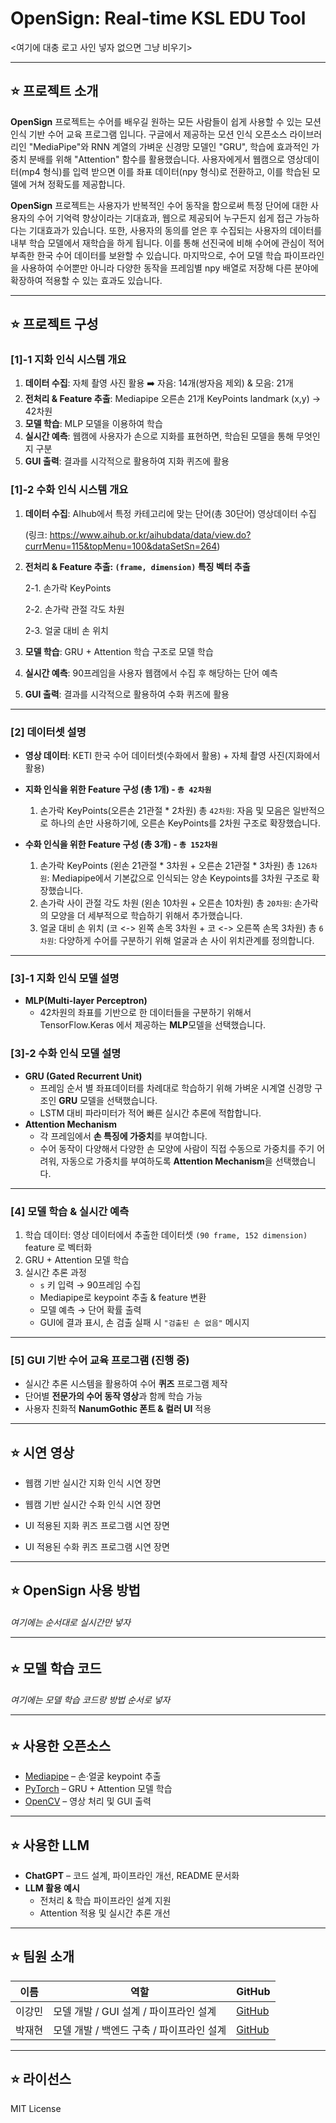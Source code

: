 # OpenSign: Real-time KSL EDU Tool

<여기에 대충 로고 사인 넣자 없으면 그냥 비우기>

---

## :star: 프로젝트 소개

**OpenSign** 프로젝트는 수어를 배우길 원하는 모든 사람들이 쉽게 사용할 수 있는 모션인식 기반 수어 교육 프로그램 입니다.
구글에서 제공하는 모션 인식 오픈소스 라이브러리인 "MediaPipe"와 RNN 계열의 가벼운 신경망 모델인 "GRU", 학습에 효과적인 가중치 분배를 위해 "Attention" 함수를 활용했습니다.
사용자에게서 웹캠으로 영상데이터(mp4 형식)를 입력 받으면 이를 좌표 데이터(npy 형식)로 전환하고, 이를 학습된 모델에 거쳐 정확도를 제공합니다. 

**OpenSign** 프로젝트는 사용자가 반복적인 수어 동작을 함으로써 특정 단어에 대한 사용자의 수어 기억력 향상이라는 기대효과, 웹으로 제공되어 누구든지 쉽게 접근 가능하다는 기대효과가 있습니다. 
또한, 사용자의 동의를 얻은 후 수집되는 사용자의 데이터를 내부 학습 모델에서 재학습을 하게 됩니다. 이를 통해 선진국에 비해 수어에 관심이 적어 부족한 한국 수어 데이터를 보완할 수 있습니다. 
마지막으로, 수어 모델 학습 파이프라인을 사용하여 수어뿐만 아니라 다양한 동작을 프레임별 npy 배열로 저장해 다른 분야에 확장하여 적용할 수 있는 효과도 있습니다.

---

## :star: 프로젝트 구성



### [1]-1 지화 인식 시스템 개요
1. **데이터 수집**: 자체 촬영 사진 활용 ➡️ 자음: 14개(쌍자음 제외) & 모음: 21개
2. **전처리 & Feature 추출**: Mediapipe 오른손 21개 KeyPoints landmark (x,y) -> 42차원
3. **모델 학습**: MLP 모델을 이용하여 학습
4. **실시간 예측**: 웹캠에 사용자가 손으로 지화를 표현하면, 학습된 모델을 통해 무엇인지 구분
5. **GUI 출력**: 결과를 시각적으로 활용하여 지화 퀴즈에 활용

### [1]-2 수화 인식 시스템 개요
1. **데이터 수집**: AIhub에서 특정 카테고리에 맞는 단어(총 30단어) 영상데이터 수집


     (링크: https://www.aihub.or.kr/aihubdata/data/view.do?currMenu=115&topMenu=100&dataSetSn=264)


2. **전처리 & Feature 추출: `(frame, dimension)` 특징 벡터 추출**


   2-1. 손가락 KeyPoints


   2-2. 손가락 관절 각도 차원


   2-3. 얼굴 대비 손 위치



5. **모델 학습**: GRU + Attention 학습 구조로 모델 학습
6. **실시간 예측**: 90프레임을 사용자 웹캠에서 수집 후 해당하는 단어 예측
7. **GUI 출력**: 결과를 시각적으로 활용하여 수화 퀴즈에 활용

---

### [2] 데이터셋 설명

- **영상 데이터**: KETI 한국 수어 데이터셋(수화에서 활용) + 자체 촬영 사진(지화에서 활용)
- **지화 인식을 위한 Feature 구성 (총 1개) - `총 42차원`**
   1. 손가락 KeyPoints(오른손 21관절 * 2차원) 총 `42차원`: 자음 및 모음은 일반적으로 하나의 손만 사용하기에, 오른손 KeyPoints를 2차원 구조로 확장했습니다.
- **수화 인식을 위한 Feature 구성 (총 3개) - `총 152차원`**

   1. 손가락 KeyPoints (왼손 21관절 * 3차원 + 오른손 21관절 * 3차원) 총 `126차원`: Mediapipe에서 기본값으로 인식되는 양손 Keypoints를 3차원 구조로 확장했습니다.
   2. 손가락 사이 관절 각도 차원 (왼손 10차원 + 오른손 10차원) 총 `20차원`: 손가락의 모양을 더 세부적으로 학습하기 위해서 추가했습니다.
   3. 얼굴 대비 손 위치 (코 <-> 왼쪽 손목 3차원 + 코 <-> 오른쪽 손목 3차원) 총 `6차원`: 다양하게 수어를 구분하기 위해 얼굴과 손 사이 위치관계를 정의합니다.
---

### [3]-1 지화 인식 모델 설명
- **MLP(Multi-layer Perceptron)**
  - 42차원의 좌표를 기반으로 한 데이터들을 구분하기 위해서 TensorFlow.Keras 에서 제공하는 **MLP**모델을 선택했습니다. 

### [3]-2 수화 인식 모델 설명
- **GRU (Gated Recurrent Unit)**  
  - 프레임 순서 별 좌표데이터를 차례대로 학습하기 위해 가벼운 시계열 신경망 구조인 **GRU** 모델을 선택했습니다.
  - LSTM 대비 파라미터가 적어 빠른 실시간 추론에 적합합니다.
- **Attention Mechanism**  
  - 각 프레임에서 **손 특징에 가중치**를 부여합니다.
  - 수어 동작이 다양해서 다양한 손 모양에 사람이 직접 수동으로 가중치를 주기 어려워, 자동으로 가중치를 부여하도록 **Attention Mechanism**을 선택했습니다.

---

### [4] 모델 학습 & 실시간 예측

1. 학습 데이터: 영상 데이터에서 추출한 데이터셋 `(90 frame, 152 dimension)` feature 로 벡터화
2. GRU + Attention 모델 학습  
3. 실시간 추론 과정
   - `s` 키 입력 → 90프레임 수집  
   - Mediapipe로 keypoint 추출 & feature 변환  
   - 모델 예측 → 단어 확률 출력  
   - GUI에 결과 표시, 손 검출 실패 시 `"검출된 손 없음"` 메시지

---

### [5] GUI 기반 수어 교육 프로그램 (진행 중)

- 실시간 추론 시스템을 활용하여 수어 **퀴즈** 프로그램 제작 
- 단어별 **전문가의 수어 동작 영상**과 함께 학습 가능  
- 사용자 친화적 **NanumGothic 폰트 & 컬러 UI** 적용

---

## :star: 시연 영상

- 웹캠 기반 실시간 지화 인식 시연 장면

- 웹캠 기반 실시간 수화 인식 시연 장면
  
- UI 적용된 지화 퀴즈 프로그램 시연 장면
  
- UI 적용된 수화 퀴즈 프로그램 시연 장면

---

## :star: OpenSign 사용 방법

<h6> 여기에는 순서대로 실시간만 넣자


---

## :star: 모델 학습 코드


<h6>여기에는 모델 학습 코드랑 방법 순서로 넣자


---

## :star: 사용한 오픈소스

- [Mediapipe](https://github.com/google/mediapipe) – 손·얼굴 keypoint 추출
- [PyTorch](https://pytorch.org/) – GRU + Attention 모델 학습
- [OpenCV](https://opencv.org/) – 영상 처리 및 GUI 출력

---

## :star: 사용한 LLM

- **ChatGPT** – 코드 설계, 파이프라인 개선, README 문서화
- **LLM 활용 예시**  
  - 전처리 & 학습 파이프라인 설계 지원  
  - Attention 적용 및 실시간 추론 개선

---

## :star: 팀원 소개

| 이름       | 역할                  | GitHub |
|-----------|---------------------|----------------|
| 이강민     | 모델 개발 / GUI 설계 / 파이프라인 설계 | [GitHub](https://github.com/username) |
| 박재현     | 모델 개발 / 백엔드 구축 / 파이프라인 설계 | [GitHub](https://github.com/username) |

---

## :star: 라이선스

MIT License
